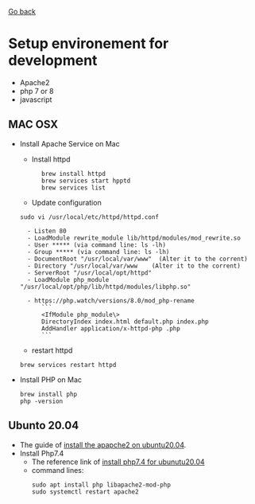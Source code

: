 [Go back](https://georgeeliotarchive.github.io/)
# Setup environement for development
-   Apache2
-   php 7 or 8
-   javascript


## MAC OSX 
- Install Apache Service on Mac
    -   Install httpd
    ````
          brew install httpd
          brew services start hpptd
          brew services list
    ````
    

    -   Update configuration
    ```
    sudo vi /usr/local/etc/httpd/httpd.conf
    ```   
        - Listen 80
        - LoadModule rewrite_module lib/httpd/modules/mod_rewrite.so
        - User ***** (via command line: ls -lh)
        - Group ***** (via command line: ls -lh)
        - DocumentRoot "/usr/local/var/www"  (Alter it to the corrent)
        - Directory "/usr/local/var/www    (Alter it to the corrent)
        - ServerRoot "/usr/local/opt/httpd"
        - LoadModule php_module "/usr/local/opt/php/lib/httpd/modules/libphp.so"

        - https://php.watch/versions/8.0/mod_php-rename    
            ```
            <IfModule php_module\> 
            DirectoryIndex index.html default.php index.php 
            AddHandler application/x-httpd-php .php
            ```

    -  restart httpd 
    ```
    brew services restart httpd     
    ```

-   Install PHP on Mac
    ```
    brew install php
    php -version
    ```

## Ubunto 20.04
-   The guide of [install the apapche2 on ubuntu20.04](https://www.digitalocean.com/community/tutorials/how-to-install-the-apache-web-server-on-ubuntu-20-04).
-   Install Php7.4
    -   The reference link of [install php7.4 for ubunutu20.04](https://linuxize.com/post/how-to-install-php-on-ubuntu-20-04/)
    -   command lines:
        ``` 
        sudo apt install php libapache2-mod-php
        sudo systemctl restart apache2 
        ```
        
  
